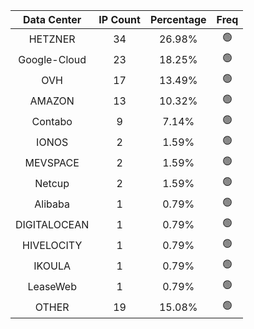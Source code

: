 | Data Center | IP Count | Percentage | Freq |
|:------------:|:--------:|:-----------:|:-----:|
| HETZNER | 34 | 26.98% | 🟢 |
| Google-Cloud | 23 | 18.25% | 🟢 |
| OVH | 17 | 13.49% | 🟢 |
| AMAZON | 13 | 10.32% | 🟢 |
| Contabo | 9 | 7.14% | 🟢 |
| IONOS | 2 | 1.59% | 🟢 |
| MEVSPACE | 2 | 1.59% | 🟢 |
| Netcup | 2 | 1.59% | 🟢 |
| Alibaba | 1 | 0.79% | 🟢 |
| DIGITALOCEAN | 1 | 0.79% | 🟢 |
| HIVELOCITY | 1 | 0.79% | 🟢 |
| IKOULA | 1 | 0.79% | 🟢 |
| LeaseWeb | 1 | 0.79% | 🟢 |
| OTHER | 19 | 15.08% | 🟢 |